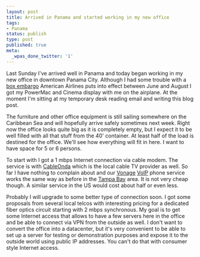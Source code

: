 ```yaml
---
layout: post
title: Arrived in Panama and started working in my new office
tags:
- Panama
status: publish
type: post
published: true
meta:
  _wpas_done_twitter: '1'
---
```

<p>Last Sunday I've arrived well in Panama and today began working in my new office in downtown Panama City. Although I had some trouble with a <a href="http://blog.stephan-schwab.com/2006/07/09/box-embargos-are-so-annoying/">box embargo</a> American Airlines puts into effect between June and August I got my PowerMac and Cinema display with me on the airplane. At the moment I'm sitting at my temporary desk reading email and writing this blog post.</p>

<p>The furniture and other office equipment is still sailing somewhere on the Caribbean Sea and will hopefully arrive safely sometimes next week. Right now the office looks quite big as it is completely empty, but I expect it to be well filled with all that stuff from the 40' container. At least half of the load is destined for the office. We'll see how everything will fit in here. I want to have space for 5 or 6 persons.</p>

<p>To start with I got a 1 mbps Internet connection via cable modem. The service is with <a href="http://www.cableonda.net/">CableOnda</a> which is the local cable TV provider as well. So far I have nothing to complain about and our <a href="http://www.vonage.com/">Vonage</a> <a href="http://en.wikipedia.org/wiki/Voip">VoIP</a> phone service works the same way as before in the <a href="http://www.visittampabay.com/">Tampa Bay</a> area. It is not very cheap though. A similar service in the US would cost about half or even less.</p>

<p>Probably I will upgrade to some better type of connection soon. I got some proposals from several local telcos with interesting pricing for a dedicated fiber optics circuit starting with 2 mbps synchronous. My goal is to get some Internet access that allows to have a few servers here in the office and be able to connect via VPN from the outside as well. I don't want to convert the office into a datacenter, but it's very convenient to be able to set up a server for testing or demonstration purposes and expose it to the outside world using public IP addresses. You can't do that with consumer style Internet access.</p>
